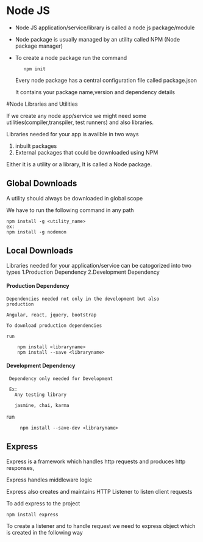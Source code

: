 
# Node JS

 * Node JS application/service/library is called a node js package/module
 * Node package is usually managed by an utility called NPM (Node package manager)
 * To create a node package run the command 
   ```
      npm init
   ```
   Every node package has a central configuration file called package.json

   It contains your package name,version and dependency details

#Node Libraries and Utilities

   If we create any node app/service we might need some utilities(compiler,transpiler, test runners) and also libraries.

   Libraries needed for your app is availble in two ways  
   1. inbuilt packages
   2. External packages that could be downloaded using NPM

  Either it is a utility or a library, It is called a Node package.

## Global Downloads

  A utility should always be downloaded in global scope

  We have to run the following command in any path 

  ```
  npm install -g <utility_name>
  ex:
  npm install -g nodemon
  ```

## Local Downloads

  Libraries needed for your application/service can be catogorized into
  two types
  1.Production Dependency
  2.Development Dependency

 #### Production Dependency 
    
    Dependencies needed not only in the development but also
    production

    Angular, react, jquery, bootstrap

    To download production dependencies

    run
```
    npm install <libraryname>
    npm install --save <libraryname>
```

#### Development Dependency
     
     Dependency only needed for Development

     Ex:
       Any testing library

       jasmine, chai, karma 

   run 

```
     npm install --save-dev <libraryname>
```

## Express

 Express is a framework which handles http requests and produces
 http responses,

 Express handles middleware logic

 Express also creates and maintains HTTP Listener to listen client requests

 To add express to the project
 ```
 npm install express
```
To create a listener and to handle request we need to express
object which is created in the following way


